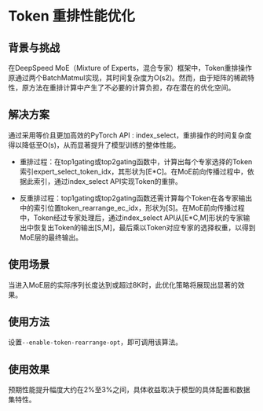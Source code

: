 # Token 重排性能优化

## 背景与挑战

在DeepSpeed MoE（Mixture of Experts，混合专家）框架中，Token重排操作原通过两个BatchMatmul实现，其时间复杂度为O(s2)。然而，由于矩阵的稀疏特性，原方法在重排计算中产生了不必要的计算负担，存在潜在的优化空间。

## 解决方案
通过采用等价且更加高效的PyTorch API : index_select，重排操作的时间复杂度得以降低至O(s)，从而显著提升了模型训练的整体性能。

* 重排过程：在top1gating或top2gating函数中，计算出每个专家选择的Token索引expert_select_token_idx，其形状为[E*C]。在MoE前向传播过程中，依据此索引，通过index_select API实现Token的重排。
+ 反重排过程：top1gating或top2gating函数还需计算每个Token在各专家输出中的索引位置token_rearrange_ec_idx，形状为[S]。在MoE前向传播过程中，Token经过专家处理后，通过index_select API从[E*C,M]形状的专家输出中恢复出Token的输出[S,M]，最后乘以Token对应专家的选择权重，以得到MoE层的最终输出。

## 使用场景

当进入MoE层的实际序列长度达到或超过8K时，此优化策略将展现出显著的效果。

## 使用方法

设置`--enable-token-rearrange-opt`，即可调用该算法。

## 使用效果

预期性能提升幅度大约在2%至3%之间，具体收益取决于模型的具体配置和数据集特性。

